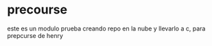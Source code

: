 # precourse
este es un modulo prueba creando repo en la nube y llevarlo a c, para prepcurse de henry
